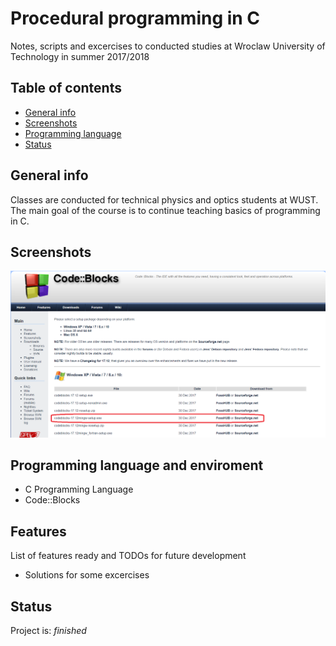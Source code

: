 # Procedural programming in C
 Notes, scripts and excercises to conducted studies at Wroclaw University of Technology in summer 2017/2018

## Table of contents
* [General info](#general-info)
* [Screenshots](#screenshots)
* [Programming language](#technologies)
* [Status](#status)

## General info
Classes are conducted for technical physics and optics students at WUST.
The main goal of the course is to continue teaching basics of programming in C.


## Screenshots
![Example screenshot](./screens/screenshot.png)

## Programming language and enviroment
* C Programming Language
* Code::Blocks

## Features
List of features ready and TODOs for future development
* Solutions for some excercises


## Status
Project is: _finished_
